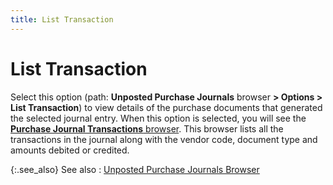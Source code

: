 ```yaml
---
title: List Transaction
---
```


# List Transaction


Select this option (path: **Unposted Purchase Journals** browser **&gt; Options &gt; List Transaction**) to view details of the purchase documents that generated the selected journal entry. When this option is selected, you will see the [**Purchase Journal Transactions** browser]({{site.acc_baseurl}}/misc/the_purchase_journal_transactions_browser.html). This browser lists all the transactions in the journal along with the vendor code, document type and amounts debited or credited.


{:.see_also}
See also
: [Unposted Purchase Journals Browser]({{site.acc_baseurl}}/purchasing/purchase-journals-browser/purchase_journal_browser.html)
